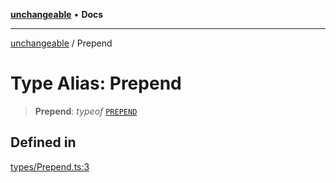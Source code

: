 [**unchangeable**](../README.md) • **Docs**

***

[unchangeable](../README.md) / Prepend

# Type Alias: Prepend

> **Prepend**: *typeof* [`PREPEND`](../variables/PREPEND.md)

## Defined in

[types/Prepend.ts:3](https://github.com/nevoland/unchangeable/blob/2c5734c710b944a89a399bf77ff0c911e2c1b47f/lib/types/Prepend.ts#L3)
